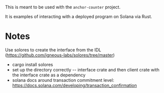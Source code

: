 This is meant to be used with the `anchor-counter` project.

It is examples of interacting with a deployed program on Solana via Rust.

# Notes

Use solores to create the interface from the IDL (https://github.com/igneous-labs/solores/tree/master)

- cargo install solores
- set up the directory correctly -- interface crate and then client crate with the interface crate as a dependency
- solana docs around transaction commitment level: https://docs.solana.com/developing/transaction_confirmation
